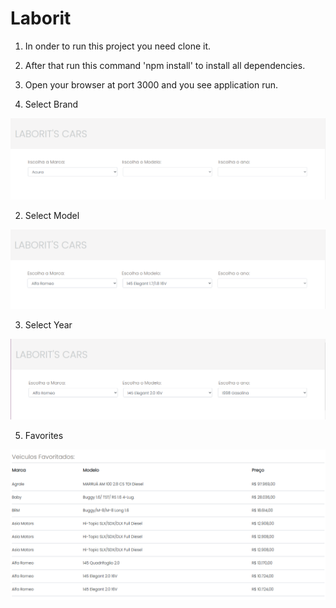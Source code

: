 # Laborit

1) In onder to run this project you need clone it.

2) After that run this command 'npm install' to install all dependencies.

3) Open your browser at port 3000 and you see application run.


1) Select Brand

![Alt text](/src/assets/selects-car.png?raw=true "Desktop screen")

2) Select Model

![Alt text](/src/assets/select-model.png?raw=true "Desktop screen")

3) Select Year

![Alt text](/src/assets/select-year.png?raw=true "Desktop screen")

5) Favorites

![Alt text](/src/assets/favorite.png?raw=true "Desktop screen")

